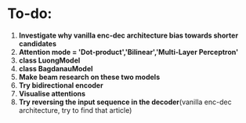 # To-do:
1. __Investigate why vanilla enc-dec architecture bias towards shorter candidates__
2. __Attention mode = 'Dot-product','Bilinear','Multi-Layer Perceptron'__
3. __class LuongModel__
4. __class BagdanauModel__
5. __Make beam research on these two models__
6. __Try bidirectional encoder__
7. __Visualise attentions__
8. __Try reversing the input sequence in the decoder__(vanilla enc-dec architecture, try to find that article)
